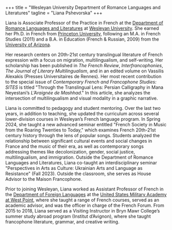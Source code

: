 +++
title = "Wesleyan University Department of Romance Languages and Literatures"
tagline = "Liana Pshevorska"
+++

Liana is Associate Professor of the Practice in French
at the 
<a href="https://www.wesleyan.edu/romance/index.html" target="_blank">Department of Romance Languages and Literatures</a>
at 
<a href="https://wesleyan.edu" target="_black">Wesleyan University</a>.
She earned her Ph.D. in French from 
<a href="https://www.princeton.edu" target="_blank">Princeton University</a>, 
following an M.A. in French Studies (2011) and a B.A. in 
Education (French & Russian, 2009) from the 
<a href="https://www.arizona.edu" target="_blank">University of Arizona</a>.

Her research centers on 20th-21st century translingual literature of French 
expression with a focus on migration, multilingualism, and self-writing. 
Her scholarship has been published in *The French Review*, *Interfrancophonies*, 
*The Journal of Literary Multilingualism*, and in an edited volume on 
Vassilis Alexakis (Presses Universitaires de Rennes). 
Her most recent contribution to the special issue of 
*Contemporary French and Francophone Studies: SITES* is titled 
"Through the Translingual Lens: Persian Calligraphy in Mana Neyestani’s 
*L’Araignée de Mashhad*." In this article, she analyzes the intersection 
of multilingualism and visual modality in a graphic narrative.

Liana is committed to pedagogy and student mentoring. 
Over the last two years, in addition to teaching, she updated the 
curriculum across several lower-division courses in Wesleyan’s French language program. 
In Spring 2024, she taught a new advanced seminar entitled 
"French Society in Music from the Roaring Twenties to Today," which examines 
French 20th-21st century history through the lens of popular songs. 
Students analyzed the relationship between significant cultural events and 
social changes in France and the music of their era, as well as contemporary songs 
addressing themes like decolonization, gender, social justice, multilingualism, and 
immigration. Outside the Department of Romance Languages and Literatures, Liana 
co-taught an interdisciplinary seminar 
"Perspectives in Arts as Culture: Ukrainian Arts and Language as Resistance" (Fall 2023). 
Outside the classroom, she serves as House Advisor to the Maison Francophone.

Prior to joining Wesleyan, Liana worked as Assistant Professor of French in the 
<a href="https://westpoint.edu/academics/academic-departments/foreign-languages" target="_blank">Department of Foreign Languages</a>
at the 
<a href="https://westpoint.edu" target="_black">United States Military Academy at West Point</a>, 
where she taught a range of French courses, served as an academic advisor, and
was the officer in charge of the French Forum. From 2015 to 2018, Liana
served as a Visiting Instructor in Bryn Mawr College’s summer study abroad
program (Institut d’Avignon), where she taught francophone literature, grammar,
and creative writing.

